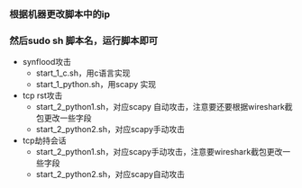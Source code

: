 ### 根据机器更改脚本中的ip
### 然后sudo sh 脚本名，运行脚本即可
   + synflood攻击
     + start_1_c.sh，用c语言实现
     + start_1_python.sh，用scapy 实现
   + tcp rst攻击
     + start_2_python1.sh，对应scapy 自动攻击，注意要还要根据wireshark截包更改一些字段
     + start_2_python2.sh，对应scapy手动攻击
   + tcp劫持会话
     + start_2_python1.sh，对应scapy手动攻击，注意要wireshark截包更改一些字段
     + start_2_python2.sh，对应scapy自动攻击